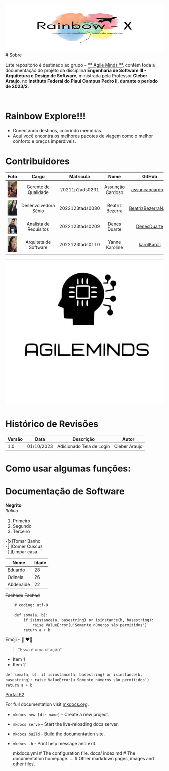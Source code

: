 <img src="./img/Rain.jpg" width="700" height="150">
# Sobre

Este repositório é destinado ao grupo - [** Agile Minds **](https://github.com/karolKaroli/Rainbow-Explore.git), contém toda a documentação do   projeto da disciplina **Engenharia de Software III - Arquitetura e Design de Software**, ministrada pela Professor **Cleber Araujo**, no **Instituto Federal do Piaui Campus Pedro II, durante o período de 2023/2**.

<br />

# Rainbow Explore!!!
- Conectando destinos, colorindo memórias.
- Aqui você encontra os melhores pacotes de viagem como o melhor conforto e preços imperdiveis.


# Contribuidores

|Foto |Cargo| Matrícula | Nome | GitHub | E-mail|
|:--:|:--:|:--:|:--:|:--:|:--:|
|<img src="./img/assuncao.jpg" width="50" height="50">| Gerente de Qualidade | 20211p2ads0231 | Assunção Cardoso | [assuncaocardoso ](https://github.com/assuncaocardoso) |caped.20211p2ads0231@aluno.ifpi.edu.br|
|<img src="./img/Beatriz.jpg" width="50" height="50">| Desenvolvedora Sênio |2022123tads0080 | Beatriz Bezerra | [BeatrizBezerraNasc ](https://github.com/BeatrizBezerraNasc) |caped.2022123tads0080@aluno.ifpi.edu.br|
|<img src="./img/Denes.jpeg" width="50" height="50">| Analista de Requisitos |2022123tads0209 | Denes Duarte | [DenesDuarte ](https://github.com/DenesDuarte)|denesduarte.2016@gmail.com|
|<img src="./img/Karol.jpg" width="50" height="50">| Arquiteta de Software |2022123tads0110 | Yanne Karoline | [karolKaroli ](https://github.com/karolKaroli)|caped.2022123tads0110@aluno.ifpi.edu.br|

<img src="img/Agileminds.jpeg">

# Histórico de Revisões
|Versão | Data | Descrição | Autor | 
|-----|-----------|------|--------|
| 1.0  | 01/10/2023 | Adicionado Tela de Login| Cleber Araujo |

# Como usar algumas funções: 

# Documentação de Software

**Negrito**  
*Italico* 

1. Primeiro
2. Segundo
3. Terceiro  

-[x]Tomar Banho  
-[ ]Comer Cuscuz  
-[ ]Limpar casa 

|Nome |Idade|
|-----|-----|
|Eduardo|28| 
|Odineia|26|
|Abdenaide|22|



~~Tachado~~
~~Tachad~~

```
    # coding: utf-8

    def soma(a, b):
        if isinstance(a, basestring) or isinstance(b, basestring):
            raise ValueError(u'Somente números são permitidos')
        return a + b
```

Emoji - :snake: :heart::rocket:

> "Essa é uma citação"

* Item 1
* Item 2

`def soma(a, b):
    if isinstance(a, basestring) or isinstance(b, basestring):
        raise ValueError(u'Somente números são permitidos')
    return a + b`

[Portal P2](https://www.portalp2.com)

For full documentation visit [mkdocs.org](https://www.mkdocs.org).


* `mkdocs new [dir-name]` - Create a new project.
* `mkdocs serve` - Start the live-reloading docs server.
* `mkdocs build` - Build the documentation site.
* `mkdocs -h` - Print help message and exit.

    mkdocs.yml    # The configuration file.
    docs/
        index.md  # The documentation homepage.
        ...       # Other markdown pages, images and other files.
